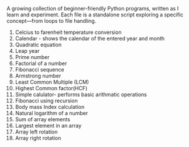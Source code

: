 A growing collection of beginner-friendly Python programs, written as I learn and experiment. Each file is a standalone script exploring a specific concept—from loops to file handling.
1. Celcius to farenheit temperature conversion
2. Calendar - shows the calendar of the entered year and month
3. Quadratic equation
4. Leap year
5. Prime number
6. Factorial of a number
7. Fibonacci sequence
8. Armstrong number
9. Least Common Multiple (LCM)
10. Highest Common factor(HCF)
11. Simple calulator- performs basic arithmatic operations
12. Fibonacci using recursion
13. Body mass Index calculation
14. Natural logarithm of a number
15. Sum of array elements
16. Largest element in an array
17. Array left rotation
18. Array right rotation